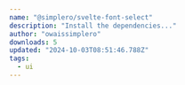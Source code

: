```yaml
---
name: "@simplero/svelte-font-select"
description: "Install the dependencies..."
author: "owaissimplero"
downloads: 5
updated: "2024-10-03T08:51:46.788Z"
tags: 
  - ui
---
```

